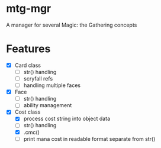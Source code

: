 # mtg-mgr
A manager for several Magic: the Gathering concepts

# Features
- [x] Card class
  - [ ] str() handling
  - [ ] scryfall refs
  - [ ] handling multiple faces
- [x] Face
  - [ ] str() handling
  - [ ] ability management
- [x] Cost class
  - [x] process cost string into object data
  - [ ] str() handling
  - [x] .cmc()
  - [ ] print mana cost in readable format separate from str()
